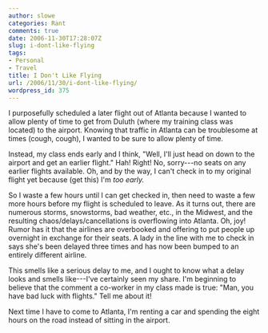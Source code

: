 ```yaml
---
author: slowe
categories: Rant
comments: true
date: 2006-11-30T17:28:07Z
slug: i-dont-like-flying
tags:
- Personal
- Travel
title: I Don't Like Flying
url: /2006/11/30/i-dont-like-flying/
wordpress_id: 375
---
```


I purposefully scheduled a later flight out of Atlanta because I wanted to allow plenty of time to get from Duluth (where my training class was located) to the airport. Knowing that traffic in Atlanta can be troublesome at times (cough, cough), I wanted to be sure to allow plenty of time.

Instead, my class ends early and I think, "Well, I'll just head on down to the airport and get an earlier flight." Hah! Right! No, sorry---no seats on any earlier flights available. Oh, and by the way, I can't check in to my original flight yet because (get this) I'm _too early._

So I waste a few hours until I can get checked in, then need to waste a few more hours before my flight is scheduled to leave. As it turns out, there are numerous storms, snowstorms, bad weather, etc., in the Midwest, and the resulting chaos/delays/cancellations is overflowing into Atlanta. Oh, joy! Rumor has it that the airlines are overbooked and offering to put people up overnight in exchange for their seats. A lady in the line with me to check in says she's been delayed three times and has now been bumped to an entirely different airline.

This smells like a serious delay to me, and I ought to know what a delay looks and smells like---I've certainly seen my share. I'm beginning to believe that the comment a co-worker in my class made is true: "Man, you have bad luck with flights." Tell me about it!

Next time I have to come to Atlanta, I'm renting a car and spending the eight hours on the road instead of sitting in the airport.
